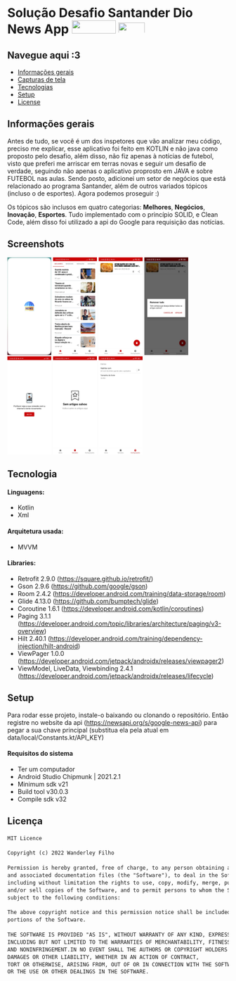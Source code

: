 # Solução Desafio Santander Dio  News App  <img src="https://upload.wikimedia.org/wikipedia/commons/thumb/b/b8/Banco_Santander_Logotipo.svg/1280px-Banco_Santander_Logotipo.svg.png" width="100" height="30"> <img src="https://static.wixstatic.com/media/7a378f_5140deabd7d040378d740069cb692b87~mv2.png/v1/crop/x_0,y_10,w_1334,h_493/fill/w_568,h_208,al_c,q_85,usm_0.66_1.00_0.01,enc_auto/logo%20DIO.png" height="25px" width="60px"> 

## Navegue aqui :3
* [Informações gerais](#informações-gerais)
* [Capturas de tela](#screenshots)
* [Tecnologias](#tecnologia)
* [Setup](#setup)
* [License](#license)

## Informações gerais

Antes de tudo, se você é um dos inspetores que vão analizar meu código, preciso me explicar,
esse aplicativo foi feito em KOTLIN e não java como proposto pelo desafio, além disso,
não fiz apenas à notícias de futebol,
visto que preferi me arriscar em terras novas e seguir um desafio de verdade,
seguindo não apenas o aplicativo proprosto em JAVA e sobre FUTEBOL nas aulas.
Sendo posto, adicionei um setor de negócios que está relacionado ao programa Santander,
além de outros variados tópicos (incluso o de esportes). Agora podemos proseguir :)

Os tópicos são inclusos em quatro categorias: **Melhores**, **Negócios**, **Inovação**, **Esportes**.
Tudo implementado com o princípio SOLID, e Clean Code, além disso foi utilizado a api do Google para requisição das notícias.


## Screenshots

<p float="left">
  <img src="images/0-splash.jpg" width="100" />
  <img src="images/1-home.jpg" width="100" /> 
  <img src="images/2-saved.jpg" width="100" />
  <img src="images/3-saved-remove.jpg" width="100" />
  <img src="images/4-network.jpg" width="100" />
  <img src="images/4-no-saved.jpg" width="100" />
  <img src="images/5-settings.jpg" width="100" />
</p>

## Tecnologia

#### Linguagens:
- Kotlin 
- Xml

#### Arquitetura usada:
- MVVM

#### Libraries:
- Retrofit  2.9.0 (https://square.github.io/retrofit/)
- Gson      2.9.6 (https://github.com/google/gson)
- Room      2.4.2 (https://developer.android.com/training/data-storage/room)
- Glide     4.13.0 (https://github.com/bumptech/glide)
- Coroutine 1.6.1 (https://developer.android.com/kotlin/coroutines)
- Paging    3.1.1 (https://developer.android.com/topic/libraries/architecture/paging/v3-overview)
- Hilt      2.40.1 (https://developer.android.com/training/dependency-injection/hilt-android)
- ViewPager 1.0.0 (https://developer.android.com/jetpack/androidx/releases/viewpager2)
- ViewModel, LiveData, Viewbinding 2.4.1 (https://developer.android.com/jetpack/androidx/releases/lifecycle)

## Setup

Para rodar esse projeto, instale-o baixando ou clonando o repositório.
Então registre no website da api (https://newsapi.org/s/google-news-api) 
para pegar a sua chave principal (substitua ela pela atual em data/local/Constants.kt/API_KEY)

#### Requisitos do sistema 
- Ter um computador
- Android Studio Chipmunk | 2021.2.1
- Minimum sdk v21
- Build tool v30.0.3
- Compile sdk v32


## Licença

```html
MIT Licence 

Copyright (c) 2022 Wanderley Filho

Permission is hereby granted, free of charge, to any person obtaining a copy of this software
and associated documentation files (the "Software"), to deal in the Software without restriction,
including without limitation the rights to use, copy, modify, merge, publish, distribute, sublicense,
and/or sell copies of the Software, and to permit persons to whom the Software is furnished to do so, 
subject to the following conditions:

The above copyright notice and this permission notice shall be included in all copies or substantial 
portions of the Software.

THE SOFTWARE IS PROVIDED "AS IS", WITHOUT WARRANTY OF ANY KIND, EXPRESS OR IMPLIED, 
INCLUDING BUT NOT LIMITED TO THE WARRANTIES OF MERCHANTABILITY, FITNESS FOR A PARTICULAR PURPOSE
AND NONINFRINGEMENT.IN NO EVENT SHALL THE AUTHORS OR COPYRIGHT HOLDERS BE LIABLE FOR ANY CLAIM,
DAMAGES OR OTHER LIABILITY, WHETHER IN AN ACTION OF CONTRACT,
TORT OR OTHERWISE, ARISING FROM, OUT OF OR IN CONNECTION WITH THE SOFTWARE
OR THE USE OR OTHER DEALINGS IN THE SOFTWARE.
```
